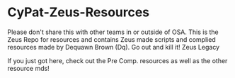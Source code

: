 # CyPat-Zeus-Resources
Please don't share this with other teams in or outside of OSA. This is the Zeus Repo for resources and contains Zeus made scripts and complied resources made by Dequawn Brown (Dq). Go out and kill it! Zeus Legacy

If you just got here, check out the Pre Comp. resources as well as the other resource mds!
